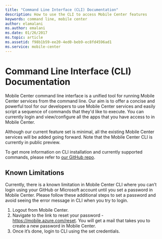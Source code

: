 ```yaml
---
title: "Command Line Interface (CLI) Documentation"
description: How to use the CLI to access Mobile Center features
keywords: command line, mobile center
author: elamalani
ms.author: emalani
ms.date: 01/26/2017
ms.topic: article
ms.assetid: f98b1b59-ee20-4ed0-beb9-ec8fd4596ad1
ms.service: mobile-center
---
```


# Command Line Interface (CLI) Documentation

Mobile Center command line interface is a unified tool for running Mobile Center services from the command line. Our aim is to offer a concise and powerful tool for our developers to use Mobile Center services and easily script a sequence of commands that they'd like to execute. You can currently login and view/configure all the apps that you have access to in Mobile Center.

Although our current feature set is minimal, all the existing Mobile Center services will be added going forward. Note that the Mobile Center CLI is currently in public preview.

To get more information on CLI installation and currently supported commands, please refer to [our GitHub repo](https://github.com/Microsoft/mobile-center-cli).

## Known Limitations

Currently, there is a known limitation in Mobile Center CLI where you can’t login using your GitHub or Microsoft account until you set a password in Mobile Center. Please follow these additional steps to set a password and avoid seeing the error message in CLI when you try to login.
  1. Logout from Mobile Center.
  2. Navigate to the link to reset your password - https://mobile.azure.com/reset. You will get a mail that takes you to create a new password in Mobile Center.
  3. Once it’s done, login to CLI using the set credentials.
